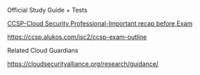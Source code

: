 Official Study Guide + Tests

[CCSP-Cloud Security Professional-Important recap before Exam](https://www.udemy.com/course/ccsp-cloud-security-professional-important-recap-before-exam/)

https://ccsp.alukos.com/isc2/ccsp-exam-outline


Related
Cloud Guardians

https://cloudsecurityalliance.org/research/guidance/

